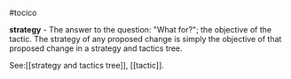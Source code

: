 #tocico

<b>strategy</b> -  The answer to the question: "What for?";  the objective of the tactic.  The strategy of any proposed change is simply the objective of that proposed change in a strategy and tactics tree.  



See:[[strategy and tactics tree]], [[tactic]].
